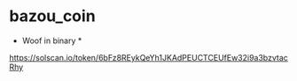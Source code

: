 # bazou_coin
 * Woof in binary *

https://solscan.io/token/6bFz8REykQeYh1JKAdPEUCTCEUfEw32i9a3bzvtacRhy

